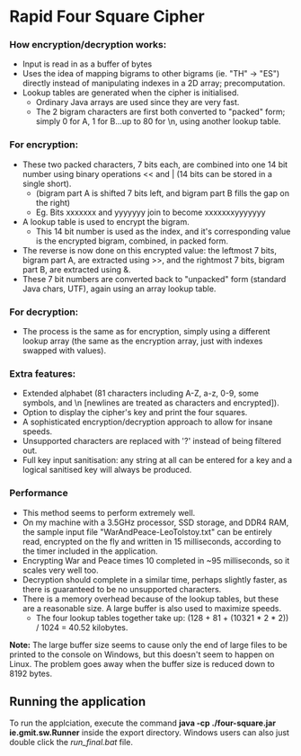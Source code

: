 
# Rapid Four Square Cipher

### How encryption/decryption works:
* Input is read in as a buffer of bytes
* Uses the idea of mapping bigrams to other bigrams (ie. "TH" -> "ES") directly instead of manipulating indexes in a 2D array; precomputation.
* Lookup tables are generated when the cipher is initialised.
  * Ordinary Java arrays are used since they are very fast.
  * The 2 bigram characters are first both converted to "packed" form; simply 0 for A, 1 for B...up to 80 for \n, using another lookup table.

### For encryption:
* These two packed characters, 7 bits each, are combined into one 14 bit number using binary operations << and | (14 bits can be stored in a single short).
  * (bigram part A is shifted 7 bits left, and bigram part B fills the gap on the right)
  * Eg. Bits xxxxxxx and yyyyyyy join to become xxxxxxxyyyyyyy
* A lookup table is used to encrypt the bigram.
  * This 14 bit number is used as the index, and it's corresponding value is the encrypted bigram, combined, in packed form.
* The reverse is now done on this encrypted value: the leftmost 7 bits, bigram part A, are extracted using >>, and the rightmost 7 bits, bigram part B, are extracted using &.
* These 7 bit numbers are converted back to "unpacked" form (standard Java chars, UTF), again using an array lookup table.

### For decryption:
* The process is the same as for encryption, simply using a different lookup array (the same as the encryption array, just with indexes swapped with values).

### Extra features:
* Extended alphabet (81 characters including A-Z, a-z, 0-9, some symbols, and \n [newlines are treated as characters and encrypted]).
* Option to display the cipher's key and print the four squares.
* A sophisticated encryption/decryption approach to allow for insane speeds.
* Unsupported characters are replaced with '?' instead of being filtered out.
* Full key input sanitisation: any string at all can be entered for a key and a logical sanitised key will always be produced.

### Performance
* This method seems to perform extremely well.
* On my machine with a 3.5GHz processor, SSD storage, and DDR4 RAM, the sample input file "WarAndPeace-LeoTolstoy.txt" can be entirely read, encrypted on the fly and written in 15 milliseconds, according to the timer included in the application.
* Encrypting War and Peace times 10 completed in ~95 milliseconds, so it scales very well too.
* Decryption should complete in a similar time, perhaps slightly faster, as there is guaranteed to be no unsupported characters.
* There is a memory overhead because of the lookup tables, but these are a reasonable size. A large buffer is also used to maximize speeds.
  * The four lookup tables together take up: (128 + 81 + (10321 * 2 * 2)) / 1024 = 40.52 kilobytes.

**Note:** The large buffer size seems to cause only the end of large files to be printed to the console on Windows, but this doesn't seem to happen on Linux. The problem goes away when the buffer size is reduced down to 8192 bytes.

## Running the application
To run the applciation, execute the command **java -cp ./four-square.jar ie.gmit.sw.Runner** inside the export directory. Windows users can also just double click the *run_final.bat* file.
